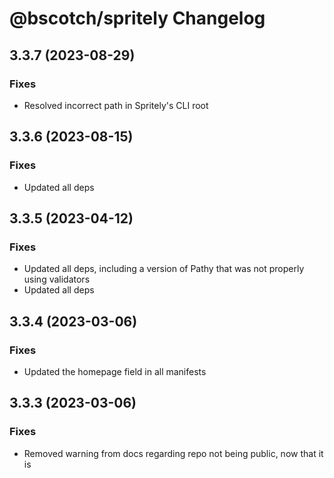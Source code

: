 # @bscotch/spritely Changelog

## 3.3.7 (2023-08-29)

### Fixes

- Resolved incorrect path in Spritely's CLI root

## 3.3.6 (2023-08-15)

### Fixes

- Updated all deps

## 3.3.5 (2023-04-12)

### Fixes

- Updated all deps, including a version of Pathy that was not properly using validators
- Updated all deps

## 3.3.4 (2023-03-06)

### Fixes

- Updated the homepage field in all manifests

## 3.3.3 (2023-03-06)

### Fixes

- Removed warning from docs regarding repo not being public, now that it is